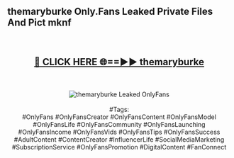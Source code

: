 <h2>themaryburke Only.Fans Leaked Private Files And Pict mknf</h2>
<br>
<div align="center">
<h2><a href="https://mediafiles.top/themaryburke" rel="nofollow">🔴 CLICK HERE 🌐==►► themaryburke</a></h2>
<br>
<br>
<a href="https://mediafiles.top/themaryburke" rel="nofollow" data-target="animated-image.originalLink"><img src="https://i.ibb.co.com/WyWwxjT/player-gif2.gif" alt="themaryburke Leaked OnlyFans" style="max-width: 100%; display: inline-block;" data-target="animated-image.originalImage"></a>
<br><br>
#Tags:
<br>
#OnlyFans #OnlyFansCreator #OnlyFansContent #OnlyFansModel #OnlyFansLife #OnlyFansCommunity #OnlyFansLaunching #OnlyFansIncome #OnlyFansVids #OnlyFansTips #OnlyFansSuccess #AdultContent #ContentCreator #InfluencerLife #SocialMediaMarketing #SubscriptionService #OnlyFansPromotion #DigitalContent #FanConnect
</div>
<br>